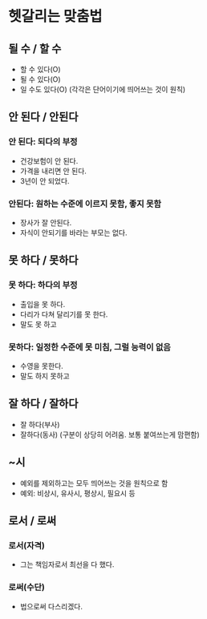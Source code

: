# 헷갈리는 맞춤법

## 될 수 / 할 수 
- 할 수 있다(O)
- 될 수 있다(O)
- 일 수도 있다(O)
(각각은 단어이기에 띄어쓰는 것이 원칙)

## 안 된다 / 안된다
### 안 된다: 되다의 부정
- 건강보험이 안 된다.
- 가격을 내리면 안 된다.
- 3년이 안 되었다.
### 안된다: 원하는 수준에 이르지 못함, 좋지 못함
- 장사가 잘 안된다.
- 자식이 안되기를 바라는 부모는 없다.

## 못 하다 / 못하다
### 못 하다: 하다의 부정
- 출입을 못 하다.
- 다리가 다쳐 달리기를 못 한다.
- 말도 못 하고
### 못하다: 일정한 수준에 못 미침, 그럴 능력이 없음
- 수영을 못한다.
- 말도 하지 못하고

## 잘 하다 / 잘하다
- 잘 하다(부사)
- 잘하다(동사)
(구분이 상당히 어려움. 보통 붙여쓰는게 맘편함)

## ~시
- 예외를 제외하고는 모두 띄어쓰는 것을 원칙으로 함
- 예외: 비상시, 유사시, 평상시, 필요시 등

## 로서 / 로써
### 로서(자격)
- 그는 책임자로서 최선을 다 했다.
### 로써(수단)
- 법으로써 다스리겠다.
